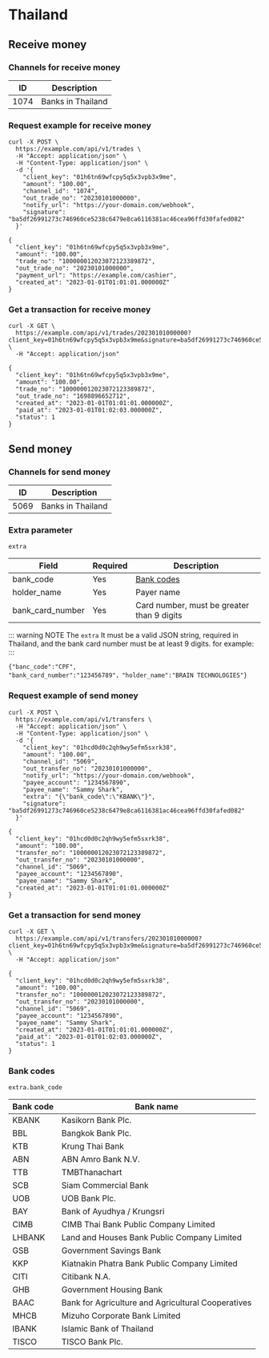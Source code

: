 # Thailand

## Receive money

### Channels for receive money

| ID   | Description       |
| ---- | ----------------- |
| 1074 | Banks in Thailand |

[//]: # (### Extra parameter <Badge type="warning" text="extra" vertical="top" />)

[//]: # ()
[//]: # (`extra`)

[//]: # ()
[//]: # (| Field            | Required | Description                                |)

[//]: # (| ---------------- | -------- | ------------------------------------------ |)

[//]: # (| bank_code        | Yes      | [Bank codes]&#40;#bank-codes&#41;                  |)

[//]: # (| holder_name      | Yes      | Payer name                                 |)

[//]: # (| bank_card_number | Yes      | Card number, must be greater than 9 digits |)

[//]: # ()
[//]: # (::: warning NOTE)

[//]: # (The `extra` It must be a valid JSON string, required in Thailand, and the bank card number must be at least 9 digits. for example:)

[//]: # (:::)

[//]: # ()
[//]: # (```json{4,6})

[//]: # ({"banc_code":"CPF", "bank_card_number":"123456789"，"holder_name":"BRAIN TECHNOLOGIES"})

[//]: # (```)

### Request example for receive money

```shell{8}
curl -X POST \
  https://example.com/api/v1/trades \
  -H "Accept: application/json" \
  -H "Content-Type: application/json" \
  -d '{
    "client_key": "01h6tn69wfcpy5q5x3vpb3x9me",
    "amount": "100.00",
    "channel_id": "1074",
    "out_trade_no": "20230101000000",
    "notify_url": "https://your-domain.com/webhook",
    "signature": "ba5df26991273c746960ce5238c6479e8ca6116381ac46cea96ffd30fafed082"
  }'
```

```json{4,6}
{
  "client_key": "01h6tn69wfcpy5q5x3vpb3x9me",
  "amount": "100.00",
  "trade_no": "100000012023072123389872",
  "out_trade_no": "20230101000000",
  "payment_url": "https://example.com/cashier",
  "created_at": "2023-01-01T01:01:01.000000Z"
}
```

### Get a transaction for receive money

```shell
curl -X GET \
  https://example.com/api/v1/trades/20230101000000?client_key=01h6tn69wfcpy5q5x3vpb3x9me&signature=ba5df26991273c746960ce5238c6479e8ca6116381ac46cea96ffd30fafed082 \
  -H "Accept: application/json"
```

```json{8}
{
  "client_key": "01h6tn69wfcpy5q5x3vpb3x9me",
  "amount": "100.00",
  "trade_no": "100000012023072123389872",
  "out_trade_no": "1698896652712",
  "created_at": "2023-01-01T01:01:01.000000Z",
  "paid_at": "2023-01-01T01:02:03.000000Z",
  "status": 1
}
```

## Send money

### Channels for send money

| ID   | Description       |
| ---- | ----------------- |
| 5069 | Banks in Thailand |

### Extra parameter <Badge type="warning" text="extra" vertical="top" />

`extra`

| Field            | Required | Description                                |
| ---------------- | -------- | ------------------------------------------ |
| bank_code        | Yes      | [Bank codes](#bank-codes)                  |
| holder_name      | Yes      | Payer name                                 |
| bank_card_number | Yes      | Card number, must be greater than 9 digits |

::: warning NOTE
The `extra` It must be a valid JSON string, required in Thailand, and the bank card number must be at least 9 digits. for example:
:::

```json{4,6}
{"banc_code":"CPF", "bank_card_number":"123456789"，"holder_name":"BRAIN TECHNOLOGIES"}
```

### Request example of send money

```shell{8,13}
curl -X POST \
  https://example.com/api/v1/transfers \
  -H "Accept: application/json" \
  -H "Content-Type: application/json" \
  -d '{
    "client_key": "01hcd0d0c2qh9wy5efm5sxrk38",
    "amount": "100.00",
    "channel_id": "5069",
    "out_transfer_no": "20230101000000",
    "notify_url": "https://your-domain.com/webhook",
    "payee_account": "1234567890",
    "payee_name": "Sammy Shark",
    "extra": "{\"bank_code\":\"KBANK\"}",
    "signature": "ba5df26991273c746960ce5238c6479e8ca6116381ac46cea96ffd30fafed082"
  }'
```

```json{4}
{
  "client_key": "01hcd0d0c2qh9wy5efm5sxrk38",
  "amount": "100.00",
  "transfer_no": "100000012023072123389872",
  "out_transfer_no": "20230101000000",
  "channel_id": "5069",
  "payee_account": "1234567890",
  "payee_name": "Sammy Shark",
  "created_at": "2023-01-01T01:01:01.000000Z"
}
```

### Get a transaction for send money

```shell
curl -X GET \
  https://example.com/api/v1/transfers/20230101000000?client_key=01h6tn69wfcpy5q5x3vpb3x9me&signature=ba5df26991273c746960ce5238c6479e8ca6116381ac46cea96ffd30fafed082 \
  -H "Accept: application/json"
```

```json{11}
{
  "client_key": "01hcd0d0c2qh9wy5efm5sxrk38",
  "amount": "100.00",
  "transfer_no": "100000012023072123389872",
  "out_transfer_no": "20230101000000",
  "channel_id": "5069",
  "payee_account": "1234567890",
  "payee_name": "Sammy Shark",
  "created_at": "2023-01-01T01:01:01.000000Z",
  "paid_at": "2023-01-01T01:02:03.000000Z",
  "status": 1
}
```

### Bank codes

`extra.bank_code`

| Bank code | Bank name                                          |
| --------- | -------------------------------------------------- |
| KBANK     | Kasikorn Bank Plc.                                 |
| BBL       | Bangkok Bank Plc.                                  |
| KTB       | Krung Thai Bank                                    |
| ABN       | ABN Amro Bank N.V.                                 |
| TTB       | TMBThanachart                                      |
| SCB       | Siam Commercial Bank                               |
| UOB       | UOB Bank Plc.                                      |
| BAY       | Bank of Ayudhya / Krungsri                         |
| CIMB      | CIMB Thai Bank Public Company Limited              |
| LHBANK    | Land and Houses Bank Public Company Limited        |
| GSB       | Government Savings Bank                            |
| KKP       | Kiatnakin Phatra Bank Public Company Limited       |
| CITI      | Citibank N.A.                                      |
| GHB       | Government Housing Bank                            |
| BAAC      | Bank for Agriculture and Agricultural Cooperatives |
| MHCB      | Mizuho Corporate Bank Limited                      |
| IBANK     | Islamic Bank of Thailand                           |
| TISCO     | TISCO Bank Plc.                                    |
